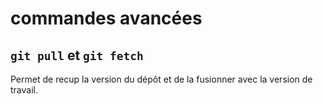 # commandes avancées
## `git pull` et `git fetch`
Permet de recup la version du dépôt et de la fusionner avec la version de travail.
